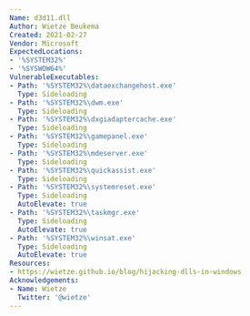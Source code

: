 ```yaml
---
Name: d3d11.dll
Author: Wietze Beukema
Created: 2021-02-27
Vendor: Microsoft
ExpectedLocations:
- '%SYSTEM32%'
- '%SYSWOW64%'
VulnerableExecutables:
- Path: '%SYSTEM32%\dataexchangehost.exe'
  Type: Sideloading
- Path: '%SYSTEM32%\dwm.exe'
  Type: Sideloading
- Path: '%SYSTEM32%\dxgiadaptercache.exe'
  Type: Sideloading
- Path: '%SYSTEM32%\gamepanel.exe'
  Type: Sideloading
- Path: '%SYSTEM32%\mdeserver.exe'
  Type: Sideloading
- Path: '%SYSTEM32%\quickassist.exe'
  Type: Sideloading
- Path: '%SYSTEM32%\systemreset.exe'
  Type: Sideloading
  AutoElevate: true
- Path: '%SYSTEM32%\taskmgr.exe'
  Type: Sideloading
  AutoElevate: true
- Path: '%SYSTEM32%\winsat.exe'
  Type: Sideloading
  AutoElevate: true
Resources:
- https://wietze.github.io/blog/hijacking-dlls-in-windows
Acknowledgements:
- Name: Wietze
  Twitter: '@wietze'
---
```

